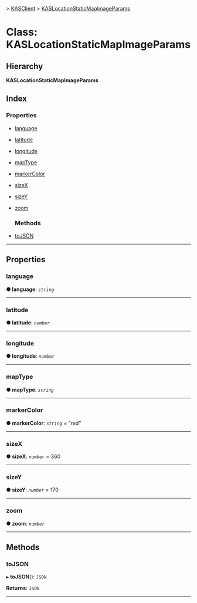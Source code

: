 [](../README.md) > [KASClient](../modules/kasclient.md) > [KASLocationStaticMapImageParams](../classes/kasclient.kaslocationstaticmapimageparams.md)

# Class: KASLocationStaticMapImageParams

## Hierarchy

**KASLocationStaticMapImageParams**

## Index

### Properties

* [language](kasclient.kaslocationstaticmapimageparams.md#language)
* [latitude](kasclient.kaslocationstaticmapimageparams.md#latitude)
* [longitude](kasclient.kaslocationstaticmapimageparams.md#longitude)
* [mapType](kasclient.kaslocationstaticmapimageparams.md#maptype)
* [markerColor](kasclient.kaslocationstaticmapimageparams.md#markercolor)
* [sizeX](kasclient.kaslocationstaticmapimageparams.md#sizex)
* [sizeY](kasclient.kaslocationstaticmapimageparams.md#sizey)
* [zoom](kasclient.kaslocationstaticmapimageparams.md#zoom)
  ### Methods

* [toJSON](kasclient.kaslocationstaticmapimageparams.md#tojson)

---

## Properties

<a id="language"></a>

###  language

**● language**: *`string`*

___
<a id="latitude"></a>

###  latitude

**● latitude**: *`number`*

___
<a id="longitude"></a>

###  longitude

**● longitude**: *`number`*

___
<a id="maptype"></a>

###  mapType

**● mapType**: *`string`*

___
<a id="markercolor"></a>

###  markerColor

**● markerColor**: *`string`* = "red"

___
<a id="sizex"></a>

###  sizeX

**● sizeX**: *`number`* = 360

___
<a id="sizey"></a>

###  sizeY

**● sizeY**: *`number`* = 170

___
<a id="zoom"></a>

###  zoom

**● zoom**: *`number`*

___

## Methods

<a id="tojson"></a>

###  toJSON

▸ **toJSON**(): `JSON`

**Returns:** `JSON`

___

